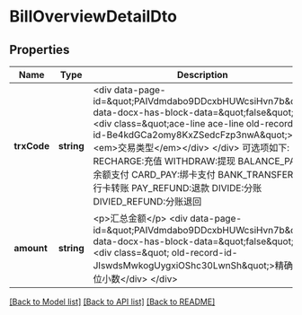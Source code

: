 # BillOverviewDetailDto

## Properties
Name | Type | Description | Notes
------------ | ------------- | ------------- | -------------
**trxCode** | **string** | &lt;div data-page-id&#x3D;\&quot;PAIVdmdabo9DDcxbHUWcsiHvn7b\&quot; data-docx-has-block-data&#x3D;\&quot;false\&quot;&gt; &lt;div class&#x3D;\&quot;ace-line ace-line old-record-id-Be4kdGCa2omy8KxZSedcFzp3nwA\&quot;&gt;&lt;em&gt;交易类型&lt;/em&gt;&lt;/div&gt; &lt;/div&gt; 可选项如下: RECHARGE:充值 WITHDRAW:提现 BALANCE_PAY:余额支付 CARD_PAY:绑卡支付 BANK_TRANSFER:银行卡转账 PAY_REFUND:退款 DIVIDE:分账 DIVIED_REFUND:分账退回 | 
**amount** | **string** | &lt;p&gt;汇总金额&lt;/p&gt; &lt;div data-page-id&#x3D;\&quot;PAIVdmdabo9DDcxbHUWcsiHvn7b\&quot; data-docx-has-block-data&#x3D;\&quot;false\&quot;&gt; &lt;div class&#x3D;\&quot; old-record-id-JIswdsMwkogUygxiOShc30LwnSh\&quot;&gt;精确至两位小数&lt;/div&gt; &lt;/div&gt; | [optional] 

[[Back to Model list]](../README.md#documentation-for-models) [[Back to API list]](../README.md#documentation-for-api-endpoints) [[Back to README]](../README.md)


